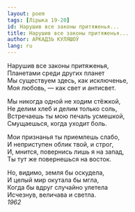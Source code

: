 ```yaml
---
layout: poem
tags: [Лірыка 19-20]
id: Нарушив все законы притяженья...
title: Нарушив все законы притяженья...
author: АРКАДЗЬ КУЛЯШОЎ
lang: ru
---
```



Нарушив все законы притяженья,  
Планетами среди других планет  
Мы существуем здесь, как исключенье,  
Моя любовь, — как свет и антисвет.  

Мы никогда одной не ходим стёжкой,  
Не делим хлеб и делим только соль,  
Встречаешь ты мою печаль усмешкой,  
Смущаешься, когда уходит боль.  

Мои признанья ты приемлешь слабо,  
И неприступен облик твой, и строг,  
И, мнится, повернись лишь я на запад,  
Ты тут же повернешься на восток.  

Но, видимо, земля бы оскудела,  
И целый мир окутала бы мгла,  
Когда бы вдруг случайно улетела  
Исчезнув, величава и светла.  
*1962*  
